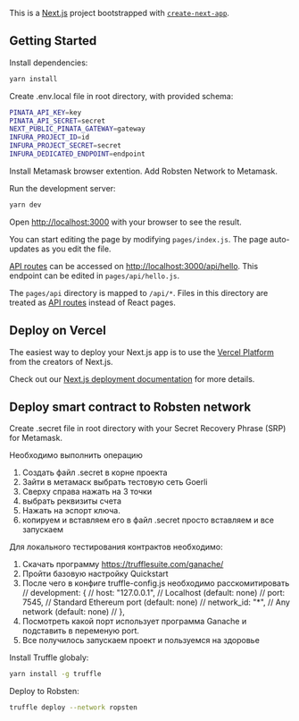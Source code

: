 This is a [Next.js](https://nextjs.org/) project bootstrapped with [`create-next-app`](https://github.com/vercel/next.js/tree/canary/packages/create-next-app).

## Getting Started

Install dependencies:

```bash
yarn install
```

Create .env.local file in root directory, with provided schema:

```bash
PINATA_API_KEY=key
PINATA_API_SECRET=secret
NEXT_PUBLIC_PINATA_GATEWAY=gateway
INFURA_PROJECT_ID=id
INFURA_PROJECT_SECRET=secret
INFURA_DEDICATED_ENDPOINT=endpoint
```

Install Metamask browser extention.
Add Robsten Network to Metamask.

Run the development server:

```bash
yarn dev
```

Open [http://localhost:3000](http://localhost:3000) with your browser to see the result.

You can start editing the page by modifying `pages/index.js`. The page auto-updates as you edit the file.

[API routes](https://nextjs.org/docs/api-routes/introduction) can be accessed on [http://localhost:3000/api/hello](http://localhost:3000/api/hello). This endpoint can be edited in `pages/api/hello.js`.

The `pages/api` directory is mapped to `/api/*`. Files in this directory are treated as [API routes](https://nextjs.org/docs/api-routes/introduction) instead of React pages.

## Deploy on Vercel

The easiest way to deploy your Next.js app is to use the [Vercel Platform](https://vercel.com/new?utm_medium=default-template&filter=next.js&utm_source=create-next-app&utm_campaign=create-next-app-readme) from the creators of Next.js.

Check out our [Next.js deployment documentation](https://nextjs.org/docs/deployment) for more details.

## Deploy smart contract to Robsten network

Create .secret file in root directory with your Secret Recovery Phrase (SRP) for Metamask.

Необходимо выполнить операцию

1. Cоздать файл .secret в корне проекта
2. Зайти в метамаск выбрать тестовую сеть Goerli
3. Сверху справа нажать на 3 точки
4. выбрать реквизиты счета
5. Нажать на эспорт ключа.
6. копируем и вставляем его в файл .secret просто вставляем и все запускаем

Для локального тестирования контрактов необходимо:

1. Скачать программу https://trufflesuite.com/ganache/
2. Пройти базовую настройку Quickstart
3. После чего в конфиге truffle-config.js необходимо расскомитировать
   // development: {
   // host: "127.0.0.1", // Localhost (default: none)
   // port: 7545, // Standard Ethereum port (default: none)
   // network_id: "\*", // Any network (default: none)
   // },
4. Посмотреть какой порт использует программа Ganache и подставить в переменую port.
5. Все получилось запускаем проект и пользуемся на здоровье

Install Truffle globaly:

```bash
yarn install -g truffle
```

Deploy to Robsten:

```bash
truffle deploy --network ropsten
```
